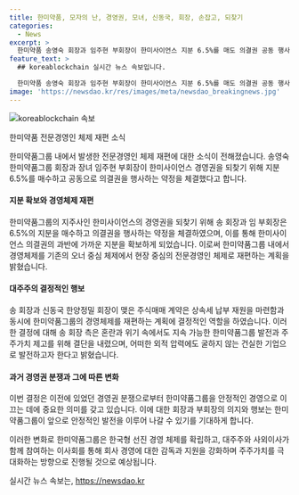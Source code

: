 ```yaml
---
title: 한미약품, 모자의 난, 경영권, 모녀, 신동국, 회장, 손잡고, 되찾기
categories:
  - News
excerpt: >
  한미약품 송영숙 회장과 임주현 부회장이 한미사이언스 지분 6.5%를 매도 의결권 공동 행사 약정으로 되찾는다. 약정에 따라 한미사이언스 의결권의 과반에 가까운 지분을 확보하며 경영체제를 전문경영인 중심으로 재편한다. 송 회장과 신 회장은 혼란을 공감하며 대승적 결단을 내렸으며, 어떠한 외풍에도 굴하지 않는 건실한 기업으로 발전하길 기대한다. 이로써 오버행 문제는 해결되고, 한미약품그룹은 안정적으로 발전할 전망이다.
feature_text: >
  ## koreablockchain 실시간 뉴스 속보입니다.

  한미약품 송영숙 회장과 임주현 부회장이 한미사이언스 지분 6.5%를 매도 의결권 공동 행사 약정으로 되찾는다. 약정에 따라 한미사이언스 의결권의 과반에 가까운 지분을 확보하며 경영체제를 전문경영인 중심으로 재편한다. 송 회장과 신 회장은 혼란을 공감하며 대승적 결단을 내렸으며, 어떠한 외풍에도 굴하지 않는 건실한 기업으로 발전하길 기대한다. 이로써 오버행 문제는 해결되고, 한미약품그룹은 안정적으로 발전할 전망이다.
image: 'https://newsdao.kr/res/images/meta/newsdao_breakingnews.jpg'
---
```


<p><img src="https://newsdao.kr/res/images/meta/newsdao_breakingnews.jpg" alt="koreablockchain 속보" /></p>

<p>한미약품 전문경영인 체제 재편 소식</p>

<p>한미약품그룹 내에서 발생한 전문경영인 체제 재편에 대한 소식이 전해졌습니다. 송영숙 한미약품그룹 회장과 장녀 임주현 부회장이 한미사이언스 경영권을 되찾기 위해 지분 6.5%를 매수하고 공동으로 의결권을 행사하는 약정을 체결했다고 합니다.</p>

<h4>지분 확보와 경영체제 재편</h4>

<p>한미약품그룹의 지주사인 한미사이언스의 경영권을 되찾기 위해 송 회장과 임 부회장은 6.5%의 지분을 매수하고 의결권을 행사하는 약정을 체결하였으며, 이를 통해 한미사이언스 의결권의 과반에 가까운 지분을 확보하게 되었습니다. 이로써 한미약품그룹 내에서 경영체제를 기존의 오너 중심 체제에서 현장 중심의 전문경영인 체제로 재편하는 계획을 밝혔습니다.</p>

<h4>대주주의 결정적인 행보</h4>

<p>송 회장과 신동국 한양정밀 회장이 맺은 주식매매 계약은 상속세 납부 재원을 마련함과 동시에 한미약품그룹의 경영체제를 재편하는 계획에 결정적인 역할을 하였습니다. 이러한 결정에 대해 송 회장 측은 혼란과 위기 속에서도 지속 가능한 한미약품그룹 발전과 주주가치 제고를 위해 결단을 내렸으며, 어떠한 외적 압력에도 굴하지 않는 건실한 기업으로 발전하고자 한다고 밝혔습니다.</p>

<h4>과거 경영권 분쟁과 그에 따른 변화</h4>

<p>이번 결정은 이전에 있었던 경영권 분쟁으로부터 한미약품그룹을 안정적인 경영으로 이끄는 데에 중요한 의미를 갖고 있습니다. 이에 대한 회장과 부회장의 의지와 행보는 한미약품그룹이 앞으로 안정적인 발전을 이루어 나갈 수 있기를 기대하게 합니다.</p>

<p>이러한 변화로 한미약품그룹은 한국형 선진 경영 체제를 확립하고, 대주주와 사외이사가 함께 참여하는 이사회를 통해 회사 경영에 대한 감독과 지원을 강화하며 주주가치를 극대화하는 방향으로 진행될 것으로 예상됩니다.</p>
실시간 뉴스 속보는, <a href="https://newsdao.kr" rel="dofollow">https://newsdao.kr</a>


